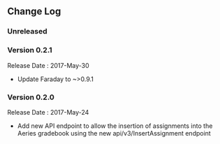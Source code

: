 ## Change Log

### Unreleased

### Version 0.2.1

Release Date : 2017-May-30

* Update Faraday to ~>0.9.1

### Version 0.2.0

Release Date : 2017-May-24

* Add new API endpoint to allow the insertion of assignments into the Aeries gradebook using the new api/v3/InsertAssignment endpoint
